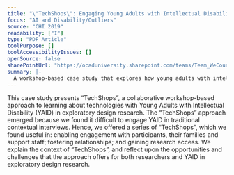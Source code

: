 ```yaml
---
title: "\"TechShops\": Engaging Young Adults with Intellectual Disability in Exploratory Design Research"
focus: "AI and Disability/Outliers"
source: "CHI 2019"
readability: ["I"]
type: "PDF Article"
toolPurpose: []
toolAccessibilityIssues: []
openSource: false
sharePointUrl: "https://ocaduniversity.sharepoint.com/teams/Team_WeCount/Shared%20Documents/Resources%20and%20Tools/Literature%20(curated)/%E2%80%9CTechShops%E2%80%9D_Engaging%20Young%20Adults%20with%20Intellectual%20Disability%20in%20Exploratory%20Design%20Research.pdf"
summary: |-
  A workshop-based case study that explores how young adults with intellectual disabilities use social media and how their activities can be supported through co-design.
---
```

This case study presents “TechShops”, a collaborative workshop-based approach to learning about technologies with Young Adults with Intellectual Disability (YAID) in exploratory design research. The “TechShops” approach emerged because we found it difficult to engage YAID in traditional contextual interviews. Hence, we offered a series of “TechShops”, which we found useful in: enabling engagement with participants, their families and support staff; fostering relationships; and gaining research access. We explain the context of “TechShops”, and reflect upon the opportunities and challenges that the approach offers for both researchers and YAID in exploratory design research. 
